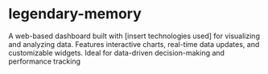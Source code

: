 # legendary-memory
A web-based dashboard built with [insert technologies used] for visualizing and analyzing data. Features interactive charts, real-time data updates, and customizable widgets. Ideal for data-driven decision-making and performance tracking
